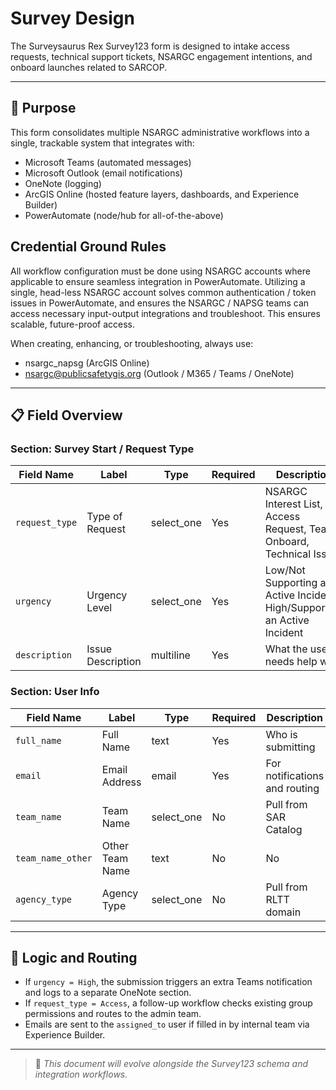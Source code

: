 # Survey Design

The Surveysaurus Rex Survey123 form is designed to intake access requests, technical support tickets, NSARGC engagement intentions, and onboard launches related to SARCOP.

---

## 🧭 Purpose

This form consolidates multiple NSARGC administrative workflows into a single, trackable system that integrates with:
- Microsoft Teams (automated messages)
- Microsoft Outlook (email notifications)
- OneNote (logging)
- ArcGIS Online (hosted feature layers, dashboards, and Experience Builder)
- PowerAutomate (node/hub for all-of-the-above)

## Credential Ground Rules

All workflow configuration must be done using NSARGC accounts where applicable to ensure seamless integration in PowerAutomate.  Utilizing a single, head-less NSARGC account solves common authentication / token issues in PowerAutomate, and ensures the NSARGC / NAPSG teams can access necessary input-output integrations and troubleshoot.  This ensures scalable, future-proof access.

When creating, enhancing, or troubleshooting, always use:
- nsargc_napsg (ArcGIS Online)
- nsargc@publicsafetygis.org (Outlook / M365 / Teams / OneNote)

---

## 📋 Field Overview

### Section: Survey Start / Request Type

| Field Name     | Label            | Type        | Required | Description                 |
|----------------|------------------|-------------|----------|-----------------------------|
| `request_type` | Type of Request  | select_one  | Yes      | NSARGC Interest List, Access Request, Team Onboard, Technical Issue |
| `urgency`      | Urgency Level    | select_one  | Yes      | Low/Not Supporting an Active Incident, High/Supporting an Active Incident |
| `description`  | Issue Description| multiline   | Yes      | What the user needs help with |

### Section: User Info

| Field Name       | Label           | Type        | Required                      | Description                   |
|------------------|-----------------|-------------|-------------------------------|-------------------------------|
| `full_name`      | Full Name       | text        | Yes                           | Who is submitting             |
| `email`          | Email Address   | email       | Yes                           | For notifications and routing |
| `team_name`      | Team Name       | select_one  | No                            | Pull from SAR Catalog         |
| `team_name_other`| Other Team Name | text | No   | No                            | If not listed in SAR Catalog  |
| `agency_type`    | Agency Type     | select_one  | No                            | Pull from RLTT domain         |



---

## 🔁 Logic and Routing

- If `urgency = High`, the submission triggers an extra Teams notification and logs to a separate OneNote section.
- If `request_type = Access`, a follow-up workflow checks existing group permissions and routes to the admin team.
- Emails are sent to the `assigned_to` user if filled in by internal team via Experience Builder.

---

> 📌 *This document will evolve alongside the Survey123 schema and integration workflows.*
